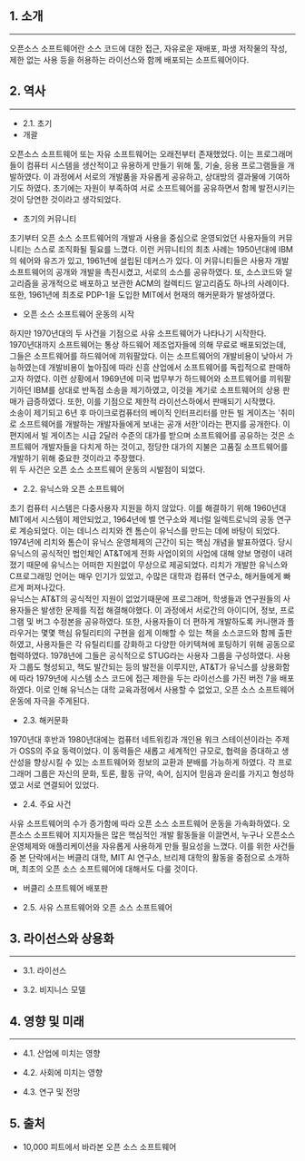 ## 1. 소개
-------
 오픈소스 소프트웨어란 소스 코드에 대한 접근, 자유로운 재배포, 파생 저작물의 작성, 제한 없는 사용 등을 허용하는 라이선스와 함께 배포되는 소프트웨어이다.

## 2. 역사
-------
+ 2.1. 초기  
+ 개괄

 오픈소스 소프트웨어 또는 자유 소프트웨어는 오래전부터 존재했었다. 이는 프로그래머들이 컴퓨터 시스템을 생산적이고 유용하게 만들기 위해 툴, 기술, 응용 프로그램들을 개발하였다. 이 과정에서  서로의 개발품을 자유롭게 공유하고, 상대방의 결과물에 기여하기도 하였다. 초기에는 자원이 부족하여 서로 소프트웨어를 공유하면서 함께 발전시키는 것이 당연한 것이라고 생각되었다.  

+ 초기의 커뮤니티

 초기부터 오픈 소스 소프트웨어의 개발과 사용을 중심으로 운영되었던 사용자들의 커뮤니티는 스스로 조직화될 필요를 느꼈다. 이런 커뮤니티의 최초 사례는 1950년대에 IBM의 쉐어와 유즈가 있고, 1961년에 설립된 데커스가 있다. 이 커뮤니티들은 사용자 개발 소프트웨어의 공개와 개발을 촉진시켰고, 서로의 소스를 공유하였다. 또, 소스코드와 알고리즘을 공개적으로 배포하고 보관한 ACM의 컬렉티드 알고리즘도 하나의 사례이다.  
 또한, 1961년에 최초로 PDP-1을 도입한 MIT에서 현재의 해커문화가 발생하였다.

+ 오픈 소스 소프트웨어 운동의 시작

 하지만 1970년대의 두 사건을 기점으로 사유 소프트웨어가 나타나기 시작한다.  
 1970년대까지 소프트웨어는 통상 하드웨어 제조업자들에 의해 무료로 배포되었는데, 그들은 소프트웨어를 하드웨어에 끼워팔았다. 이는 소프트웨어의 개발비용이 낮아서 가능하였는데 개발비용이 높아짐에 따라 신흥 산업에서 소프트웨어를 독립적으로 판매하고자 하였다. 이런 상황에서  1969년에 미국 법무부가 하드웨어와 소프트웨어를 끼워팔기하던 IBM를 상대로 반독점 소송을 제기하였고, 이것을 계기로 소프트웨어의 상용 판매가 급증하였다. 또한, 이를 기점으로 제한적 라이선스하에서 판매되기 시작했다.  
 소송이 제기되고 6년 후 마이크로컴퓨터의 베이직 인터프리터를 만든 빌 게이츠는 '취미로 소프트웨어를 개발하는 개발자들에게 보내는 공개 서한'이라는 편지를 공개한다. 이 편지에서 빌 게이츠는 시급 2달러 수준의 대가를 받으며 소프트웨어를 공유하는 것은 소프트웨어 개발자들을 다치게 하는 것이고, 정당한 대가의 지불은 고품질 소프트웨어를 개발하기 위해 중요한 것이라고 주장했다.  
 위 두 사건은 오픈 소스 소프트웨어 운동의 시발점이 되었다.

+ 2.2. 유닉스와 오픈 소프트웨어  

 초기 컴퓨터 시스템은 다중사용자 지원을 하지 않았다. 이를 해결하기 위해 1960년대 MIT에서 시스템이 제안되었고, 1964년에 벨 연구소와 제너럴 일렉트로닉의 공동 연구로 계승되었다. 이는 데니스 리치와 켄 톰슨이 유닉스를 만드는 데에 바탕이 되었다. 1974년에 리치와 톰슨이 유닉스 운영체제의 근간이 되는 핵심 개념을 발표하였다. 당시 유닉스의 공식적인 법인체인 AT&T에게 전화 사업이외의 사업에 대해 양보 명령이 내려졌기 때문에 유닉스는 어떠한 지원없이 무상으로 제공되었다. 리치가 개발한 유닉스와 C프로그래밍 언어는 매우 인기가 있었고, 수많은 대학과 컴퓨터 연구소, 해커들에게 빠르게 퍼져나갔다.  
 유닉스는 AT&T의 공식적인 지원이 없었기때문에 프로그래머, 학생들과 연구원들의 사용자들은 발생한 문제를 직접 해결해야했다. 이 과정에서 서로간의 아이디어, 정보, 프로그램 및 버그 수정본을 공유하였다. 또한, 사용자들이 더 편하게 개발하도록 커니핸과 플라우거는 몇몇 핵심 유틸리티의 구현을 쉽게 이해할 수 있는 책을 소스코드와 함께 출판하였고, 사용자들은 각 유틸리티를 강화하고 다양한 아키텍쳐에 포팅하기 위해 공동으로 협력하였다. 1978년에 그들은 공식적으로 STUG라는 사용자 그룹을 구성하였다.
 사용자 그룹도 형성되고, 책도 발간되는 등의 발전을 이루지만, AT&T가 유닉스를 상용화함에 따라 1979년에 시스템 소스 코드에 접근 제한을 두는 라이선스를 가진 버전 7을 배포하였다. 이로 인해 유닉스는 대학 교육과정에서 사용할 수 없었고, 오픈 소스 소프트웨어 운동에 자극을 주게된다.

+ 2.3. 해커문화

 1970년대 후반과 1980년대에는 컴퓨터 네트워킹과 개인용 워크 스테이션이라는 주제가 OSS의 주요 동력이었다. 이 동력들은 새롭고 세계적인 규모로, 협력을 증대하고 생산성을 향상시킬 수 있는 소프트웨어와 정보의 교환과 분배를 가능하게 하였다. 각 프로그래머 그룹은 자신의 문화, 토론, 활동 규약, 속어, 심지어 믿음과 윤리를 가지고 형성하였고 서로 연결되어 있었다.

+ 2.4. 주요 사건

 사유 소프트웨어의 수가 증가함에 따라 오픈 소스 소프트웨어 운동을 가속화하였다. 오픈소스 소프트웨어 지지자들은 많은 핵심적인 개발 활동들을 이끌면서, 누구나 오픈소스 운영체제와 애플리케이션을 자유롭게 사용하게 만들 필요성을 느꼈다. 이를 위한 사건들 중 본 단락에서는 버클리 대학, MIT AI 연구소, 브리제 대학의 활동을 중점으로 소개하며, 최초의 오픈 소스 소프트웨어에 대해서도 다룰 것이다.  

 + 버클리 소프트웨어 배포판
 

+ 2.5. 사유 스프트웨어와 오픈 소스 소프트웨어

## 3. 라이선스와 상용화
-------

+ 3.1. 라이선스

+ 3.2. 비지니스 모델

## 4. 영향 및 미래
-------

+ 4.1. 산업에 미치는 영향

+ 4.2. 사회에 미치는 영향

+ 4.3. 연구 및 전망

## 5. 출처
+ 10,000 피트에서 바라본 오픈 소스 소프트웨어
